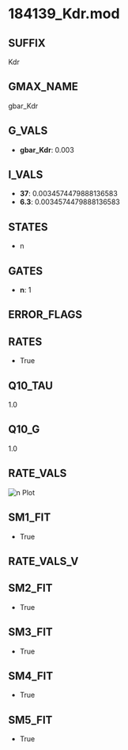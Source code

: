 # 184139_Kdr.mod

## SUFFIX

Kdr

## GMAX_NAME

gbar_Kdr

## G_VALS

- **gbar_Kdr**: 0.003

## I_VALS

- **37**: 0.0034574479888136583
- **6.3**: 0.0034574479888136583

## STATES

- n

## GATES

- **n**: 1

## ERROR_FLAGS


## RATES

- True

## Q10_TAU

1.0

## Q10_G

1.0

## RATE_VALS

![n Plot](/Users/pbozelos/Dropbox/icg-Chai-Panos/supermodels/output_markdown_files/K/184139_Kdr.mod/images/n.png)

## SM1_FIT

- True

## RATE_VALS_V

## SM2_FIT

- True

## SM3_FIT

- True

## SM4_FIT

- True

## SM5_FIT

- True

